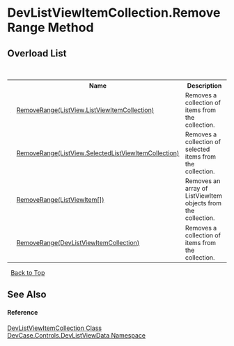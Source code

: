 # DevListViewItemCollection.RemoveRange Method 
 


## Overload List
&nbsp;<table><tr><th></th><th>Name</th><th>Description</th></tr><tr><td>![Public method](media/pubmethod.gif "Public method")</td><td><a href="M_DevCase_Controls_DevListViewData_DevListViewItemCollection_RemoveRange_1">RemoveRange(ListView.ListViewItemCollection)</a></td><td>
Removes a collection of items from the collection.</td></tr><tr><td>![Public method](media/pubmethod.gif "Public method")</td><td><a href="M_DevCase_Controls_DevListViewData_DevListViewItemCollection_RemoveRange_2">RemoveRange(ListView.SelectedListViewItemCollection)</a></td><td>
Removes a collection of selected items from the collection.</td></tr><tr><td>![Public method](media/pubmethod.gif "Public method")</td><td><a href="M_DevCase_Controls_DevListViewData_DevListViewItemCollection_RemoveRange_3">RemoveRange(ListViewItem[])</a></td><td>
Removes an array of ListViewItem objects from the collection.</td></tr><tr><td>![Public method](media/pubmethod.gif "Public method")</td><td><a href="M_DevCase_Controls_DevListViewData_DevListViewItemCollection_RemoveRange">RemoveRange(DevListViewItemCollection)</a></td><td>
Removes a collection of items from the collection.</td></tr></table>&nbsp;
<a href="#devlistviewitemcollection.removerange-method">Back to Top</a>

## See Also


#### Reference
<a href="T_DevCase_Controls_DevListViewData_DevListViewItemCollection">DevListViewItemCollection Class</a><br /><a href="N_DevCase_Controls_DevListViewData">DevCase.Controls.DevListViewData Namespace</a><br />